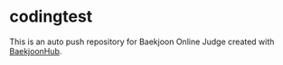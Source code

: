 # codingtest
This is an auto push repository for Baekjoon Online Judge created with [BaekjoonHub](https://github.com/BaekjoonHub/BaekjoonHub).
